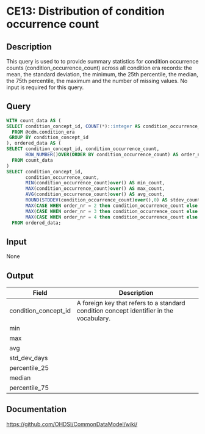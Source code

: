 <!---
Group:condition era
Name:CE13 Distribution of condition occurrence count
Author:Patrick Ryan
CDM Version: 5.3
-->

# CE13: Distribution of condition occurrence count

## Description
This query is used to to provide summary statistics for condition occurrence counts (condition_occurrence_count) across all condition era records: the mean, the standard deviation, the minimum, the 25th percentile, the median, the 75th percentile, the maximum and the number of missing values. No input is required for this query.

## Query

```sql
WITH count_data AS (
SELECT condition_concept_id, COUNT(*)::integer AS condition_occurrence_count
  FROM @cdm.condition_era
 GROUP BY condition_concept_id
), ordered_data AS (
SELECT condition_concept_id, condition_occurrence_count,
       ROW_NUMBER()OVER(ORDER BY condition_occurrence_count) AS order_nr
  FROM count_data
)
SELECT condition_concept_id,
       condition_occurrence_count,
       MIN(condition_occurrence_count)over() AS min_count,
       MAX(condition_occurrence_count)over() AS max_count,
       AVG(condition_occurrence_count)over() AS avg_count,
       ROUND(STDDEV(condition_occurrence_count)over(),0) AS stdev_count,
       MAX(CASE WHEN order_nr = 2 then condition_occurrence_count else 0 END)OVER() AS percentile_25,
       MAX(CASE WHEN order_nr = 3 then condition_occurrence_count else 0 END)OVER() AS median,
       MAX(CASE WHEN order_nr = 4 then condition_occurrence_count else 0 END)OVER() AS percentile_75
  FROM ordered_data;
```
## Input
 None

## Output

|  Field |  Description |
| --- | --- |
| condition_concept_id | A foreign key that refers to a standard condition concept identifier in the vocabulary. |
| min |   |
| max |   |
| avg |   |
| std_dev_days |   |
| percentile_25 |   |
| median |   |
| percentile_75 |   |


## Documentation
https://github.com/OHDSI/CommonDataModel/wiki/
